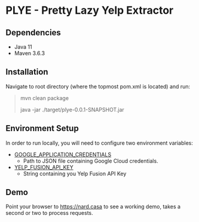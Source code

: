 # PLYE - Pretty Lazy Yelp Extractor

## Dependencies

* Java 11
* Maven 3.6.3

## Installation

Navigate to root directory (where the topmost pom.xml is located) and run:

> mvn clean package
> 
> java -jar ./target/plye-0.0.1-SNAPSHOT.jar


## Environment Setup

In order to run locally, you will need to configure two environment variables:

* [GOOGLE_APPLICATION_CREDENTIALS](https://cloud.google.com/docs/authentication/getting-started)
    * Path to JSON file containing Google Cloud credentials.
* [YELP_FUSION_API_KEY](https://www.yelp.com/developers/documentation/v3/authentication)
    * String containing you Yelp Fusion API Key
  
## Demo

Point your browser to https://nard.casa to see a working demo, takes a second or two to process requests.
